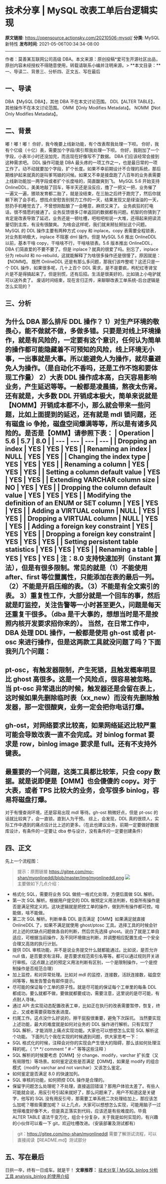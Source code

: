 # 技术分享 | MySQL 改表工单后台逻辑实现

**原文链接**: https://opensource.actionsky.com/20210506-mysql/
**分类**: MySQL 新特性
**发布时间**: 2021-05-06T00:34:34-08:00

---

作者：莫善某互联网公司高级 DBA。本文来源：原创投稿*爱可生开源社区出品，原创内容未经授权不得随意使用，转载请联系小编并注明来源。> **本文目录：**一、导读二、背景三、分析四、正文五、写在最后
## 一、导读
DBA【MySQL DBA】，其他 DBA 不在本文讨论范围。
DDL【ALTER TABLE】，其他操作不在本文讨论范围。
OMM【Only Modifies Metadata】。
NOMM【Not Only Modifies Metadata】。
## 二、背景
> 
嘟！嘟！嘟！
你好，我今晚要上线新功能，有个改表帮我处理一下呗。
你好，我有个亿级（十亿）表，需要加个字段/索引帮我处理一下呗。
你好，我刚加了一个字段，小表半小时还没加完，而且现在好像写不了数据。
DBA 们应该经常会接到这种需求吧。
DDL 操作可能是 DBA 最头疼的一项工作之一，也是最日常的一项工作了。动不动就要加个字段，扩个长度。如果不幸前期设计不合理的系统，那后期维护起来就真的是叫爹骂娘的问候。如果又不幸是接盘跑了八百年的业务表需要上线新功能加一两字段或者扩个长度啥的，简直酸爽到飞。
MySQL 5.6 开始支持 OnlineDDL，美美地敲了回车，等半天还是没反应，撸了一把又一把，业务催了一遍又一遍，猥琐发育都二胎了，就是没结束，在三胎之后终于跑完了，然后你就躺下刷了会手机，想找点安慰告别努力工作的一天，结果发现又是绿油油的一天，怒扔手机睡觉去了，不曾想刚酝酿了一会睡意，麻烦又来了。
业务疯狂的打电话，很不情愿的接通了。业务反馈很多订单返回的数据都有问题。机智的你猜到了肯定是改表导致了延迟，业务还是一顿吐槽，吧啦吧啦说一大堆，还得起来把读流量切到主库，有没有很酸爽。
为啥会这样呢，我们就来掰扯掰扯这个问题。
MySQL 的 DDL 操作主要有两种方式 copy 和 inplace。copy 表需要全程锁表，对业务影响极大，inplace 不阻塞 dml 操作。但是 MySQL 5.6 推出 OnlineDDL 以前，基本干啥 copy，干啥啥不行，干啥啥锁表。5.6 版本推出 OnlineDDL，DBA 们简直爱的不要不要了。但是 inplace？就真的很爱了吗。别忘了，inplace 分为 rebuild 和 no-rebuild，这就能解释了为啥很多操作还是很慢了。原因就是：【NOMM】。
既然 OnlineDDL 还是有那么多问题，那我们该咋整呢？这还只是一个 DDL 操作，如果很多呢，几十上百个 DDL 需求，是不是要疯，枸杞红枣肾宝片是不是得搞起来了。但是别慌，还有后招。生活是很美好的，比如骑上小电驴就可以送外卖了。
废话时间结束，现在言归正传，来聊聊改表工单系统-后台逻辑是怎么实现的？
## 三、分析
**为什么 DBA 那么排斥 DDL 操作？**
1）对生产环境的敬畏心，能不做就不做，多做多错。只要是对线上环境操作，就是有风险的，一定要有这个意识，任何认为简单的操作都可能隐藏着不可预知的风险，线上环境无小事，一出事就是大事。所以能避免人为操作，就尽量避免人为操作。（是自动化不香吗，还是工作不饱和要体现工作量）
2）大表 DDL 操作成本高，白天容易影响业务，产生延迟等等。一般都是凌晨搞，熬夜太伤肾。还有就是，大多数 DDL 开销成本极大，简单来说就是【NOMM】开销成本都不小，那么就会带来一些问题，比如上面提到的延迟，还有就是 mdl 锁问题，还有磁盘 io 争抢，磁盘空间爆满等等，所以是有诸多风险的。是否是【OMM】**请参照下表**：
| Operation | 5.6 | 5.7 | 8.0 |
| --- | --- | --- | --- |
| Dropping an index | YES | YES | YES |
| Renaming an index | **NULL** | YES | YES |
| Changing the index type | YES | YES | YES |
| Renaming a column | YES | YES | YES |
| Setting a column default value | YES | YES | YES |
| Extending VARCHAR column size | **NO** | YES | YES |
| Dropping the column default value | YES | YES | YES |
| Modifying the definition of an ENUM or SET column | YES | YES | YES |
| Adding a VIRTUAL column | **NULL** | YES | YES |
| Dropping a VIRTUAL column | **NULL** | YES | YES |
| Adding a foreign key constraint | YES | YES | YES |
| Dropping a foreign key constraint | YES | YES | YES |
| Setting persistent table statistics | YES | YES | YES |
| Renaming a table | YES | YES | YES |
注：8.0 支持快速加列（instant 算法），但是有很多限制。常见的就是（1）不能使用 after、first 等位置属性，只能添加在表的最后一列。（2）不能是开启压缩的表。（3）不能是有全文索引的表。
3）重复性工作，大部分就是一个回车的事，然后就是盯监控，关注告警等一小时甚至更久，问题是每天还重复干很多。（dba 是干大事的，想想当时是不是按照内核开发要求招你来的）。
当然，在日常工作中，DBA 处理 DDL 操作，一般都是使用 gh-ost 或者 pt-osc 来进行操作，但是这两款工具就没问题了吗？下面我列几个问题：
- 
pt-osc，有触发器限制，产生死锁，且触发概率明显比 ghost 高很多。这是一个风险点，很容易被忽略。当 pt-osc 异常退出的时候，触发器还是会留在表上，这时候如果先删除临时表（xx_new）而没有先删除触发器，那一定很酸爽，业务一定会把你电话打爆。
- 
gh-ost，对网络要求比较高，如果网络延迟比较严重可能会导致改表一直不会完成。对 binlog format 要求是 row，binlog image 要求是 full。还有不支持外键表。
- 
最重要的一个问题，这类工具都比较笨，只会 copy 数据。就是说即便是【OMM】也会傻傻的 copy。对于大表，或者 TPS 比较大的业务，会写很多 binlog，容易将磁盘打爆。
- 
对于有慢查询环境，还是容易出现 mdl 等待。gh-ost 稍微好点，但是 pt-osc 的话就比较爽了，会一直锁。直到人为干预。
综上，会发现，DDL 真的很烦人，实际工作中遇到的痛点估计比上述的更多。（在此也建议业务，前期一定要做好数据库设计，有条件的一定要让 dba 参与设计，没有条件的一定要创建条件）
## 四、正文
先上一个流程图：
> 提示：原图链接
https://gitee.com/mo-shan/myonlineddl/blob/master/img/myonlineddl.png
![](.img/be01df26.png)											
主要做如下几点介绍：
- 格式化 SQL，需要将业务 SQL 做统一格式化处理，方便后面做 SQL 解析。
- 第一次 SQL 解析。根据用户提交的 DDL 做预定义用法判断，检查所有操作是否是满足预定义的。这块逻辑就是把控工单的操作，做到所有操作都可控。啥能做，啥不能做。
- 第二次 SQL 解析。判断单条 DDL 是否满足【OMM】如果满足就直接 OnlineDDL 了，如果不满足就使用 ghost/ptosc 工具。选择工具的时候会针对上述的优缺点问题做各自的判断，然后优先选择 ghost。说白了就是工单自适应，可根据当前操作，及不同环境做出判断，并调整相应配置生成一个安全合理又高效的执行计划。
- 提供 DDL 审核功能，并不是说业务提交什么就都能通过。比如说，是否允许 null 值，是否要求有注释，是否要求规范索引名等等。都可以通过规则开关进行审核。（这点跟上述的预定义用法判断有区别，一个是限制操作，一个是控制操作是否规范合理）
- 加上监控，和对异常处理。比如对 mdl 的监控，连接数，活跃连接数，磁盘空间等等，触发告警会有邮件提示。
- 尽可能的保证每个工单的原子性。就是尽可能的保证每个工单里的每条 DDL 都成功。要么就都不做，要做就都要成功，需要注意，这里说的是尽可能，有点耐人寻味。
- 通过 API 去实现动态配置改表工单，比如正在执行的改表需要暂停，恢复，终止，又或者需要获取改表进度。
- 扫尾工作。这点没什么好说的，擦干屁股很重要，避免下次踩坑。
当然要实现上述功能，最大的难度就是如何对业务的 DDL 操作进行解析。只有实现了 SQL 解析，才能消除上痛点实现功能。大家也可以想想怎么实现 SQL 解析这个功能。
下面列几个我在实现的时候遇到问题，供大家思考一下：
- SQL 格式化的时候，注释会对你的实现会产生很大的阻碍，那么该如何处理注释的呢。（ “/* */ comment &#8221; # &#8211;” 等等这些注释 ）
- SQL 解析的时候要考虑【OMM】分 change、modify，varchar 扩长度（又有局限性）等场景。如何鉴定这些是否满足【OMM】，如果是 modify 的组合模式（modify varchar and not varchar）又该怎么鉴定。
- 如何鉴定是否满足 8.0 的快速加列。
- SQL 审核的功能，如何把控 DDL 操作是合理的。
- 保留字问题怎么处理呢？不处理，直接返回错误？那用户体验太差了。有些人可能就会说，用反引号引起来就好了，那么问题来了，用户不知道这是关键字，他写的 SQL 没有用反引号，那需要工单系统二次处理给加上，那应该怎么加呢？哪些需要加呢？
以上几点，大家可以想想怎么实现，可能用脑子一过觉得难度好像不大，但是真正落实到代码，应该还是有些难度的。毕竟 ALTER TABLE 语法千变万化，组合十分复杂，关于我是如何实现的，有兴趣的小伙伴可以看一下 git，欢迎吐槽改进。（安装部署及测试都有）
> git：https://gitee.com/mo-shan/myonlineddl
需要了解测试流程，可以直接阅读【README.md】测试部分
## 五、写在最后
日拱一卒，终有一日成车。就是干！
**文章推荐：**
[技术分享 | MySQL binlog 分析工具 analysis_binlog 的使用介绍](https://opensource.actionsky.com/20210331-mysql/)